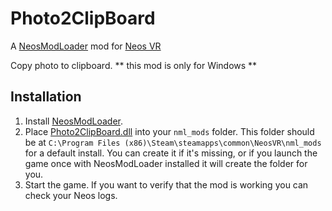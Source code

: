 # Photo2ClipBoard

A [NeosModLoader](https://github.com/zkxs/NeosModLoader) mod for [Neos VR](https://neos.com/)  

Copy photo to clipboard.
** this mod is only for Windows **

## Installation
1. Install [NeosModLoader](https://github.com/zkxs/NeosModLoader).
1. Place [Photo2ClipBoard.dll](https://github.com/rassi0429/Photo2ClipBoard/releases/latest/download/Photo2ClipBoard.dll) into your `nml_mods` folder. This folder should be at `C:\Program Files (x86)\Steam\steamapps\common\NeosVR\nml_mods` for a default install. You can create it if it's missing, or if you launch the game once with NeosModLoader installed it will create the folder for you.
1. Start the game. If you want to verify that the mod is working you can check your Neos logs.
